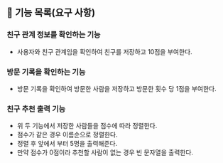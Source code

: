## 🚀 기능 목록(요구 사항)

### 친구 관계 정보를 확인하는 기능
- 사용자와 친구 관계임을 확인하여 친구를 저장하고 10점을 부여한다.

### 방문 기록을 확인하는 기능
- 방문 기록을 확인하여 방문한 사람을 저장하고 방문한 횟수 당 1점을 부여한다.

### 친구 추천 출력 기능
- 위 두 기능에서 저장한 사람들을 점수에 따라 정렬한다.
- 점수가 같은 경우 이름순으로 정렬한다.
- 정렬 후 앞에서 부터 5명을 출력해준다.
- 만약 점수가 0점이라 추천할 사람이 없는 경우 빈 문자열을 출력한다.
